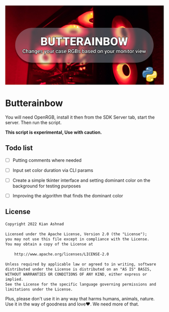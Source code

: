 ![](https://github.com/kianashnad/Butterainbow/blob/main/cover.jpg)

# Butterainbow
You will need OpenRGB, install it then from the SDK Server tab, start the server. Then run the script.

**This script is experimental, Use with caution.**

## Todo list
- [ ] Putting comments where needed
- [ ] Input set color duration via CLI params
- [ ] Create a simple tkinter interface and setting dominant color on the background for testing purposes
- [ ] Improving the algorithm that finds the dominant color


## License
```
Copyright 2022 Kian Ashnad

Licensed under the Apache License, Version 2.0 (the "License");
you may not use this file except in compliance with the License.
You may obtain a copy of the License at

    http://www.apache.org/licenses/LICENSE-2.0

Unless required by applicable law or agreed to in writing, software
distributed under the License is distributed on an "AS IS" BASIS,
WITHOUT WARRANTIES OR CONDITIONS OF ANY KIND, either express or implied.
See the License for the specific language governing permissions and
limitations under the License.
```
Plus, please don't use it in any way that harms humans, animals, nature. Use it in the way of goodness and love❤. We need more of that. ️